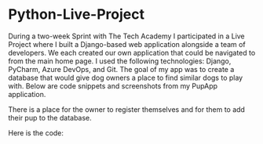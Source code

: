 # Python-Live-Project
During a two-week Sprint with The Tech Academy I participated in a Live Project where I built a Django-based web application alongside a team of developers.  We each created our own application that could be navigated to from the main home page.  I used the following technologies:  Django, PyCharm, Azure DevOps, and Git.  The goal of my app was to create a database that would give dog owners a place to find similar dogs to play with.  Below are code snippets and screenshots from my PupApp application.    

There is a place for the owner to register themselves and for them to add their pup to the database.

Here is the code: 



